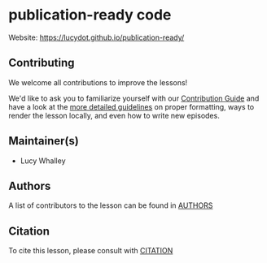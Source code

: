 # publication-ready code

Website: https://lucydot.github.io/publication-ready/

## Contributing

We welcome all contributions to improve the lessons!

We'd like to ask you to familiarize yourself
with our [Contribution Guide](CONTRIBUTING.md)
and have a look at the [more detailed guidelines][lesson-example] on proper formatting,
 ways to render the lesson locally, and even how to write new episodes.

## Maintainer(s)

* Lucy Whalley

## Authors

A list of contributors to the lesson can be found in [AUTHORS](AUTHORS)

## Citation

To cite this lesson, please consult with [CITATION](CITATION)

[lesson-example]: https://swcarpentry.github.io/lesson-example
